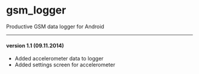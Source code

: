 gsm_logger
==========

Productive GSM data logger for Android
***
#### version 1.1 (09.11.2014)
* Added accelerometer data to logger
* Added settings screen for accelerometer